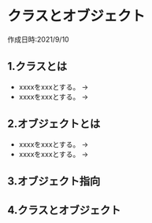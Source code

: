 # クラスとオブジェクト
作成日時:2021/9/10

## 1.クラスとは
* xxxxをxxxとする。
→
* xxxxをxxxとする。
→

## 2.オブジェクトとは
* xxxxをxxxとする。
→
* xxxxをxxxとする。
→


## 3.オブジェクト指向

## 4.クラスとオブジェクト